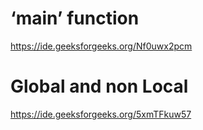 #  ‘main’ function
https://ide.geeksforgeeks.org/Nf0uwx2pcm
# Global and non Local
https://ide.geeksforgeeks.org/5xmTFkuw57
